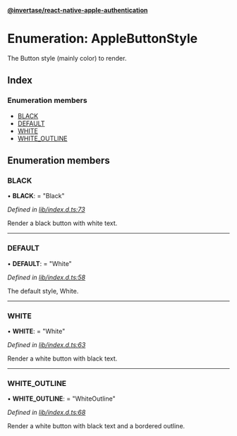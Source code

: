 **[@invertase/react-native-apple-authentication](../README.md)**

# Enumeration: AppleButtonStyle

The Button style (mainly color) to render.

## Index

### Enumeration members

* [BLACK](_lib_index_d_.applebuttonstyle.md#black)
* [DEFAULT](_lib_index_d_.applebuttonstyle.md#default)
* [WHITE](_lib_index_d_.applebuttonstyle.md#white)
* [WHITE\_OUTLINE](_lib_index_d_.applebuttonstyle.md#white_outline)

## Enumeration members

### BLACK

•  **BLACK**:  = "Black"

*Defined in [lib/index.d.ts:73](https://github.com/invertase/react-native-apple-authentication/blob/91271b4/lib/index.d.ts#L73)*

Render a black button with white text.

___

### DEFAULT

•  **DEFAULT**:  = "White"

*Defined in [lib/index.d.ts:58](https://github.com/invertase/react-native-apple-authentication/blob/91271b4/lib/index.d.ts#L58)*

The default style, White.

___

### WHITE

•  **WHITE**:  = "White"

*Defined in [lib/index.d.ts:63](https://github.com/invertase/react-native-apple-authentication/blob/91271b4/lib/index.d.ts#L63)*

Render a white button with black text.

___

### WHITE\_OUTLINE

•  **WHITE\_OUTLINE**:  = "WhiteOutline"

*Defined in [lib/index.d.ts:68](https://github.com/invertase/react-native-apple-authentication/blob/91271b4/lib/index.d.ts#L68)*

Render a white button with black text and a bordered outline.
